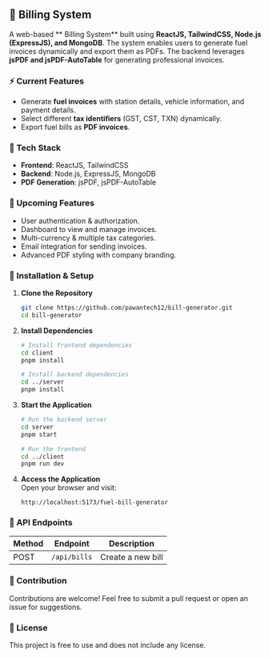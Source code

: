 ## 🚀 Billing System  

A web-based ** Billing System** built using **ReactJS, TailwindCSS, Node.js (ExpressJS), and MongoDB**. The system enables users to generate fuel invoices dynamically and export them as PDFs. The backend leverages **jsPDF and jsPDF-AutoTable** for generating professional invoices.  

### ⚡ Current Features  
- Generate **fuel invoices** with station details, vehicle information, and payment details.  
- Select different **tax identifiers** (GST, CST, TXN) dynamically.  
- Export fuel bills as **PDF invoices**.  

### 🔧 Tech Stack  
- **Frontend**: ReactJS, TailwindCSS  
- **Backend**: Node.js, ExpressJS, MongoDB  
- **PDF Generation**: jsPDF, jsPDF-AutoTable  

### 📌 Upcoming Features
- User authentication & authorization.  
- Dashboard to view and manage invoices.  
- Multi-currency & multiple tax categories.  
- Email integration for sending invoices.  
- Advanced PDF styling with company branding.  

### 📂 Installation & Setup  

1. **Clone the Repository**  
   ```sh
   git clone https://github.com/pawantech12/bill-generator.git
   cd bill-generator
   ```

2. **Install Dependencies**  
   ```sh
   # Install frontend dependencies
   cd client
   pnpm install

   # Install backend dependencies
   cd ../server
   pnpm install
   ```

3. **Start the Application**  
   ```sh
   # Run the backend server
   cd server
   pnpm start

   # Run the frontend
   cd ../client
   pnpm run dev
   ```

4. **Access the Application**  
   Open your browser and visit:  
   ```
   http://localhost:5173/fuel-bill-generator
   ```

### 📜 API Endpoints  

| Method | Endpoint       | Description               |
|--------|--------------|---------------------------|
| POST   | `/api/bills` | Create a new bill         |

### 📌 Contribution  
Contributions are welcome! Feel free to submit a pull request or open an issue for suggestions.  

### 📜 License  
This project is free to use and does not include any license.
